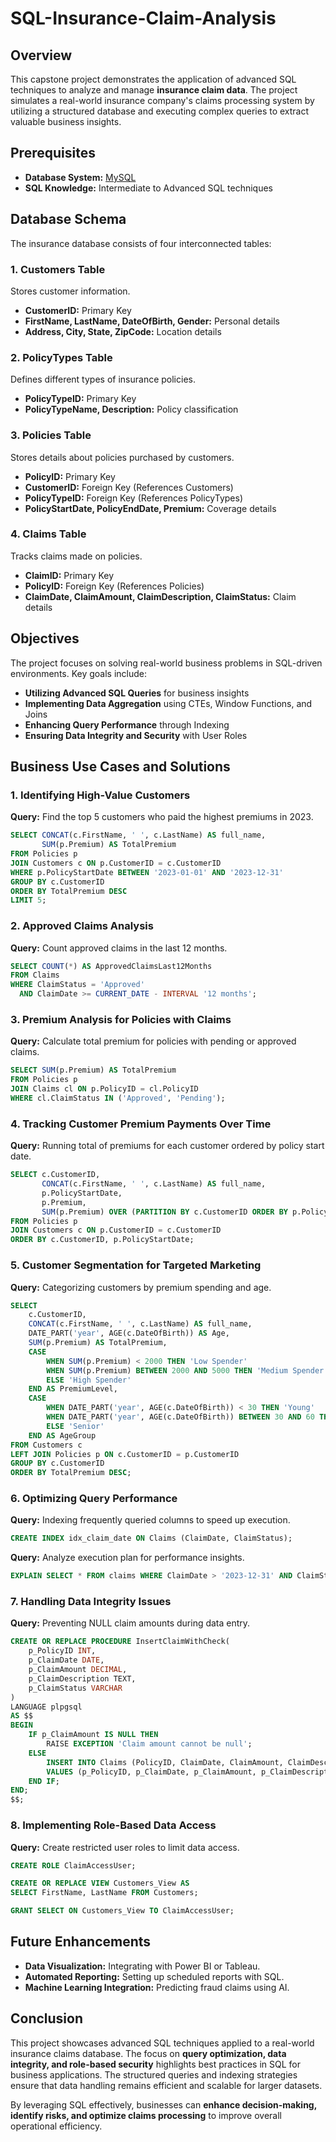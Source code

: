 # SQL-Insurance-Claim-Analysis


## Overview
This capstone project demonstrates the application of advanced SQL techniques to analyze and manage **insurance claim data**. The project simulates a real-world insurance company's claims processing system by utilizing a structured database and executing complex queries to extract valuable business insights.

## Prerequisites
- **Database System:** [MySQL](https://www.mysql.com/)
- **SQL Knowledge:** Intermediate to Advanced SQL techniques

## Database Schema
The insurance database consists of four interconnected tables:

### 1. Customers Table
Stores customer information.
- **CustomerID:** Primary Key
- **FirstName, LastName, DateOfBirth, Gender:** Personal details
- **Address, City, State, ZipCode:** Location details

### 2. PolicyTypes Table
Defines different types of insurance policies.
- **PolicyTypeID:** Primary Key
- **PolicyTypeName, Description:** Policy classification

### 3. Policies Table
Stores details about policies purchased by customers.
- **PolicyID:** Primary Key
- **CustomerID:** Foreign Key (References Customers)
- **PolicyTypeID:** Foreign Key (References PolicyTypes)
- **PolicyStartDate, PolicyEndDate, Premium:** Coverage details

### 4. Claims Table
Tracks claims made on policies.
- **ClaimID:** Primary Key
- **PolicyID:** Foreign Key (References Policies)
- **ClaimDate, ClaimAmount, ClaimDescription, ClaimStatus:** Claim details

## Objectives
The project focuses on solving real-world business problems in SQL-driven environments. Key goals include:
- **Utilizing Advanced SQL Queries** for business insights
- **Implementing Data Aggregation** using CTEs, Window Functions, and Joins
- **Enhancing Query Performance** through Indexing
- **Ensuring Data Integrity and Security** with User Roles

## Business Use Cases and Solutions

### 1. Identifying High-Value Customers
**Query:** Find the top 5 customers who paid the highest premiums in 2023.
```sql
SELECT CONCAT(c.FirstName, ' ', c.LastName) AS full_name, 
       SUM(p.Premium) AS TotalPremium
FROM Policies p
JOIN Customers c ON p.CustomerID = c.CustomerID
WHERE p.PolicyStartDate BETWEEN '2023-01-01' AND '2023-12-31'
GROUP BY c.CustomerID
ORDER BY TotalPremium DESC
LIMIT 5;
```

### 2. Approved Claims Analysis
**Query:** Count approved claims in the last 12 months.
```sql
SELECT COUNT(*) AS ApprovedClaimsLast12Months
FROM Claims
WHERE ClaimStatus = 'Approved'
  AND ClaimDate >= CURRENT_DATE - INTERVAL '12 months';
```

### 3. Premium Analysis for Policies with Claims
**Query:** Calculate total premium for policies with pending or approved claims.
```sql
SELECT SUM(p.Premium) AS TotalPremium
FROM Policies p
JOIN Claims cl ON p.PolicyID = cl.PolicyID
WHERE cl.ClaimStatus IN ('Approved', 'Pending');
```

### 4. Tracking Customer Premium Payments Over Time
**Query:** Running total of premiums for each customer ordered by policy start date.
```sql
SELECT c.CustomerID,
       CONCAT(c.FirstName, ' ', c.LastName) AS full_name, 
       p.PolicyStartDate,
       p.Premium,
       SUM(p.Premium) OVER (PARTITION BY c.CustomerID ORDER BY p.PolicyStartDate) AS RunningTotal
FROM Policies p
JOIN Customers c ON p.CustomerID = c.CustomerID
ORDER BY c.CustomerID, p.PolicyStartDate;
```

### 5. Customer Segmentation for Targeted Marketing
**Query:** Categorizing customers by premium spending and age.
```sql
SELECT 
    c.CustomerID, 
    CONCAT(c.FirstName, ' ', c.LastName) AS full_name,
    DATE_PART('year', AGE(c.DateOfBirth)) AS Age, 
    SUM(p.Premium) AS TotalPremium,
    CASE 
        WHEN SUM(p.Premium) < 2000 THEN 'Low Spender'
        WHEN SUM(p.Premium) BETWEEN 2000 AND 5000 THEN 'Medium Spender'
        ELSE 'High Spender'
    END AS PremiumLevel,
    CASE 
        WHEN DATE_PART('year', AGE(c.DateOfBirth)) < 30 THEN 'Young'
        WHEN DATE_PART('year', AGE(c.DateOfBirth)) BETWEEN 30 AND 60 THEN 'Middle-aged'
        ELSE 'Senior'
    END AS AgeGroup
FROM Customers c
LEFT JOIN Policies p ON c.CustomerID = p.CustomerID
GROUP BY c.CustomerID
ORDER BY TotalPremium DESC;
```

### 6. Optimizing Query Performance
**Query:** Indexing frequently queried columns to speed up execution.
```sql
CREATE INDEX idx_claim_date ON Claims (ClaimDate, ClaimStatus);
```

**Query:** Analyze execution plan for performance insights.
```sql
EXPLAIN SELECT * FROM claims WHERE ClaimDate > '2023-12-31' AND ClaimStatus = 'Pending';
```

### 7. Handling Data Integrity Issues
**Query:** Preventing NULL claim amounts during data entry.
```sql
CREATE OR REPLACE PROCEDURE InsertClaimWithCheck(
    p_PolicyID INT, 
    p_ClaimDate DATE, 
    p_ClaimAmount DECIMAL, 
    p_ClaimDescription TEXT, 
    p_ClaimStatus VARCHAR
)
LANGUAGE plpgsql
AS $$
BEGIN
    IF p_ClaimAmount IS NULL THEN
        RAISE EXCEPTION 'Claim amount cannot be null';
    ELSE
        INSERT INTO Claims (PolicyID, ClaimDate, ClaimAmount, ClaimDescription, ClaimStatus)
        VALUES (p_PolicyID, p_ClaimDate, p_ClaimAmount, p_ClaimDescription, p_ClaimStatus);
    END IF;
END;
$$;
```

### 8. Implementing Role-Based Data Access
**Query:** Create restricted user roles to limit data access.
```sql
CREATE ROLE ClaimAccessUser;
```
```sql
CREATE OR REPLACE VIEW Customers_View AS
SELECT FirstName, LastName FROM Customers;
```
```sql
GRANT SELECT ON Customers_View TO ClaimAccessUser;
```

## Future Enhancements
- **Data Visualization:** Integrating with Power BI or Tableau.
- **Automated Reporting:** Setting up scheduled reports with SQL.
- **Machine Learning Integration:** Predicting fraud claims using AI.

## Conclusion
This project showcases advanced SQL techniques applied to a real-world insurance claims database. The focus on **query optimization, data integrity, and role-based security** highlights best practices in SQL for business applications. The structured queries and indexing strategies ensure that data handling remains efficient and scalable for larger datasets.

By leveraging SQL effectively, businesses can **enhance decision-making, identify risks, and optimize claims processing** to improve overall operational efficiency.

